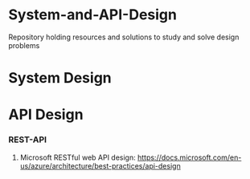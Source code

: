 # System-and-API-Design
Repository holding resources and solutions to study and solve design problems 

# System Design 

# API Design 
### REST-API

1. Microsoft RESTful web API design:
https://docs.microsoft.com/en-us/azure/architecture/best-practices/api-design
